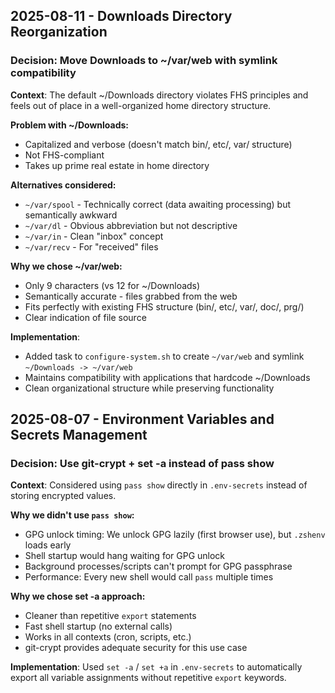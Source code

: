 ## 2025-08-11 - Downloads Directory Reorganization  

### Decision: Move Downloads to ~/var/web with symlink compatibility

**Context**: The default ~/Downloads directory violates FHS principles and feels out of place in a well-organized home directory structure.

**Problem with ~/Downloads:**
- Capitalized and verbose (doesn't match bin/, etc/, var/ structure)
- Not FHS-compliant 
- Takes up prime real estate in home directory

**Alternatives considered:**
- `~/var/spool` - Technically correct (data awaiting processing) but semantically awkward
- `~/var/dl` - Obvious abbreviation but not descriptive  
- `~/var/in` - Clean "inbox" concept
- `~/var/recv` - For "received" files

**Why we chose ~/var/web:**
- Only 9 characters (vs 12 for ~/Downloads)
- Semantically accurate - files grabbed from the web
- Fits perfectly with existing FHS structure (bin/, etc/, var/, doc/, prg/)
- Clear indication of file source

**Implementation**: 
- Added task to `configure-system.sh` to create `~/var/web` and symlink `~/Downloads -> ~/var/web`
- Maintains compatibility with applications that hardcode ~/Downloads
- Clean organizational structure while preserving functionality

## 2025-08-07 - Environment Variables and Secrets Management

### Decision: Use git-crypt + set -a instead of pass show

**Context**: Considered using `pass show` directly in `.env-secrets` instead of storing encrypted values.

**Why we didn't use `pass show`:**
- GPG unlock timing: We unlock GPG lazily (first browser use), but `.zshenv` loads early
- Shell startup would hang waiting for GPG unlock
- Background processes/scripts can't prompt for GPG passphrase  
- Performance: Every new shell would call `pass` multiple times

**Why we chose set -a approach:**
- Cleaner than repetitive `export` statements
- Fast shell startup (no external calls)
- Works in all contexts (cron, scripts, etc.)
- git-crypt provides adequate security for this use case

**Implementation**: Used `set -a` / `set +a` in `.env-secrets` to automatically export all variable assignments without repetitive `export` keywords.
